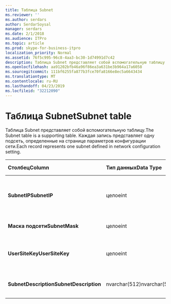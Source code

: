 ```yaml
---
title: Таблица Subnet
ms.reviewer: ''
ms.author: serdars
author: SerdarSoysal
manager: serdars
ms.date: 2/1/2018
ms.audience: ITPro
ms.topic: article
ms.prod: skype-for-business-itpro
localization_priority: Normal
ms.assetid: 76f5c995-96c8-4aa3-bc30-1d74991d7c42
description: Таблица Subnet представляет собой вспомогательную таблицу. Каждая запись представляет одну подсеть, определенные на странице параметров конфигурации сети.
ms.openlocfilehash: aa91202bfb46a96f86ea3a631be3b964a17a6058
ms.sourcegitcommit: 111bf6255fa877b3fce70fa8166e8ec5a6643434
ms.translationtype: MT
ms.contentlocale: ru-RU
ms.lasthandoff: 04/23/2019
ms.locfileid: "32212090"
---
```

# <a name="subnet-table"></a><span data-ttu-id="298ae-104">Таблица Subnet</span><span class="sxs-lookup"><span data-stu-id="298ae-104">Subnet table</span></span>
 
<span data-ttu-id="298ae-105">Таблица Subnet представляет собой вспомогательную таблицу.</span><span class="sxs-lookup"><span data-stu-id="298ae-105">The Subnet table is a supporting table.</span></span> <span data-ttu-id="298ae-106">Каждая запись представляет одну подсеть, определенные на странице параметров конфигурации сети.</span><span class="sxs-lookup"><span data-stu-id="298ae-106">Each record represents one subnet defined in network configuration setting.</span></span>
  
|<span data-ttu-id="298ae-107">**Столбец**</span><span class="sxs-lookup"><span data-stu-id="298ae-107">**Column**</span></span>|<span data-ttu-id="298ae-108">**Тип данных**</span><span class="sxs-lookup"><span data-stu-id="298ae-108">**Data Type**</span></span>|<span data-ttu-id="298ae-109">**Ключ/индекс**</span><span class="sxs-lookup"><span data-stu-id="298ae-109">**Key/Index**</span></span>|<span data-ttu-id="298ae-110">**Сведения**</span><span class="sxs-lookup"><span data-stu-id="298ae-110">**Details**</span></span>|
|:-----|:-----|:-----|:-----|
|<span data-ttu-id="298ae-111">**SubnetIP**</span><span class="sxs-lookup"><span data-stu-id="298ae-111">**SubnetIP**</span></span> <br/> |<span data-ttu-id="298ae-112">целое</span><span class="sxs-lookup"><span data-stu-id="298ae-112">int</span></span>  <br/> |<span data-ttu-id="298ae-113">Основной, внешний</span><span class="sxs-lookup"><span data-stu-id="298ae-113">Primary, Foreign</span></span>  <br/> |<span data-ttu-id="298ae-114">Целое число, представляющее IP-адреса подсети.</span><span class="sxs-lookup"><span data-stu-id="298ae-114">Integer representation for the subnet IP.</span></span>  <br/> |
|<span data-ttu-id="298ae-115">**Маска подсети**</span><span class="sxs-lookup"><span data-stu-id="298ae-115">**SubnetMask**</span></span> <br/> |<span data-ttu-id="298ae-116">целое</span><span class="sxs-lookup"><span data-stu-id="298ae-116">int</span></span>  <br/> ||<span data-ttu-id="298ae-117">Маска подсети.</span><span class="sxs-lookup"><span data-stu-id="298ae-117">Subnet mask.</span></span>  <br/> |
|<span data-ttu-id="298ae-118">**UserSiteKey**</span><span class="sxs-lookup"><span data-stu-id="298ae-118">**UserSiteKey**</span></span> <br/> |<span data-ttu-id="298ae-119">целое</span><span class="sxs-lookup"><span data-stu-id="298ae-119">int</span></span>  <br/> |<span data-ttu-id="298ae-120">Внешний</span><span class="sxs-lookup"><span data-stu-id="298ae-120">Foreign</span></span>  <br/> |<span data-ttu-id="298ae-121">Ссылка из [таблицы UserSite table](usersite.md).</span><span class="sxs-lookup"><span data-stu-id="298ae-121">Referenced from the [UserSite table](usersite.md).</span></span>  <br/> |
|<span data-ttu-id="298ae-122">**SubnetDescription**</span><span class="sxs-lookup"><span data-stu-id="298ae-122">**SubnetDescription**</span></span> <br/> |<span data-ttu-id="298ae-123">nvarchar(512)</span><span class="sxs-lookup"><span data-stu-id="298ae-123">nvarchar(512)</span></span>  <br/> ||<span data-ttu-id="298ae-124">Описание подсети.</span><span class="sxs-lookup"><span data-stu-id="298ae-124">The description for the subnet.</span></span>  <br/> |
   

